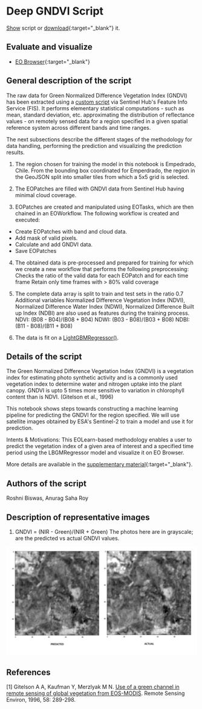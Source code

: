 # Deep GNDVI Script

<a href="#" id='togglescript'>Show</a> script or [download](script.js){:target="_blank"} it.
<div id='script_view' style="display:none">
{% highlight javascript %}
      {% include_relative script.js %}
{% endhighlight %}
</div>

## Evaluate and visualize   
 - [EO Browser](https://apps.sentinel-hub.com/eo-browser/?zoom=10&lat=41.9&lng=12.5&themeId=DEFAULT-THEME&datasetId=S2L2A&fromTime=2020-03-11T00%3A00%3A00.000Z&toTime=2020-03-11T23%3A59%3A59.999Z&visualizationUrl=https%3A%2F%2Fservices.sentinel-hub.com%2Fogc%2Fwms%2Fbd86bcc0-f318-402b-a145-015f85b9427e&evalscripturl=https%3A%2F%2Fraw.githubusercontent.com%2Froshni-b%2Feolearn-scripts%2Fmain%2FGNDVI_LGBM_eval.js#custom-script){:target="_blank"} 


## General description of the script

The raw data for Green Normalized Difference Vegetation Index (GNDVI) has been extracted using a [custom script](https://custom-scripts.sentinel-hub.com/sentinel-2/gndvi/) via Sentinel Hub's Feature Info Service (FIS). It performs elementary statistical computations - such as mean, standard deviation, etc. approximating the distribution of reflectance values - on remotely sensed data for a region specified in a given spatial reference system across different bands and time ranges. 

The next subsections describe the different stages of the methodology for data handling, performing the prediction and visualizing the prediction results.

1. The region chosen for training the model in this notebook is Empedrado, Chile.
From the bounding box coordinated for Emperdrado, the region in the GeoJSON split into smaller tiles from which a 5x5 grid is selected.

2. The EOPatches are filled with GNDVI data from Sentinel Hub having minimal cloud coverage.

3. EOPatches are created and manipulated using EOTasks, which are then chained in an EOWorkflow. The following workflow is created and executed:
- Create EOPatches with band and cloud data.
- Add mask of valid pixels.
- Calculate and add GNDVI data.
- Save EOPatches

4. The obtained data is pre-processed and prepared for training for which we create a new workflow that performs the following preprocessing:
Checks the ratio of the valid data for each EOPatch and for each time frame
Retain only time frames with > 80% valid coverage

5. The complete data array is split to train and test sets in the ratio 0.7 Additional variables Normalized Difference Vegetation Index (NDVI), Normalized Difference Water Index  (NDWI), Normalized Difference Built up Index (NDBI) are also used as features during the training process.
NDVI: (B08 - B04)/(B08 + B04)
NDWI: (B03 - B08)/(B03 + B08)
NDBI: (B11 - B08)/(B11 + B08)

6. The data is fit on a [LightGBMRegressor()](https://lightgbm.readthedocs.io/en/latest/pythonapi/lightgbm.LGBMRegressor.html).

## Details of the script

The Green Normalized Difference Vegetation Index (GNDVI) is a vegetation index for estimating photo synthetic activity and is a commonly used vegetation index to determine water and nitrogen uptake into the plant canopy. GNDVI is upto 5 times more sensitive to variation in chlorophyll content than is NDVI. (Gitelson et al., 1996)

This notebook shows steps towards constructing a machine learning pipeline for predicting the GNDVI for the region specified. We will use satellite images obtained by ESA's Sentinel-2 to train a model and use it for prediction.

Intents & Motivations:
This EOLearn-based methodology enables a user to predict the vegetation index of a given area of interest and a specified time period using the LBGMRegressor model and visualize it on EO Browser.

More details are available in the [supplementary material](supplementary_material.pdf){:target="_blank"}.

## Authors of the script

Roshni Biswas, Anurag Saha Roy

## Description of representative images

1) GNDVI = (NIR - Green)/(NIR + Green)
The photos here are in grayscale; are the predicted vs actual GNDVI values.

![GNDVI = (NIR - Green)/(NIR + Green)](fig/deepgndvi_result.png)

## References

[1] Gitelson A A, Kaufman Y, Merzlyak M N. [Use of a green channel in remote sensing of global vegetation from EOS-MODIS](https://www.sciencedirect.com/science/article/abs/pii/S0034425796000727). Remote Sensing Environ, 1996, 58: 289-298.